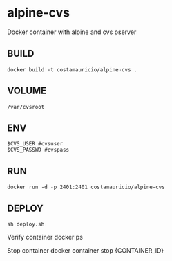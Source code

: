 # alpine-cvs

Docker container with alpine and cvs pserver

BUILD
-----

```console
docker build -t costamauricio/alpine-cvs .
```

VOLUME
------
```console
/var/cvsroot
```

ENV
---
```console
$CVS_USER #cvsuser
$CVS_PASSWD #cvspass
```

RUN
---
```console
docker run -d -p 2401:2401 costamauricio/alpine-cvs
```

DEPLOY
------
```console
sh deploy.sh
```

Verify container
docker ps

Stop container
docker container stop {CONTAINER_ID}
